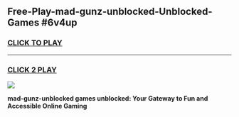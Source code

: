 
## Free-Play-mad-gunz-unblocked-Unblocked-Games #6v4up
<h3>
<a href="https://news.freeplayer.one?title=mad-gunz-unblocked&ref=8M">CLICK TO PLAY</a></h3>
<hr>

<h3>
<a href="https://news.freeplayer.one?title=mad-gunz-unblocked&ref=8M">CLICK 2 PLAY</a>
  
</h3>

<a href="https://news.freeplayer.one?title=mad-gunz-unblocked&ref=8M"><img src="https://clearcache.store/games.png"></a>


**mad-gunz-unblocked games unblocked: Your Gateway to Fun and Accessible Online Gaming**
